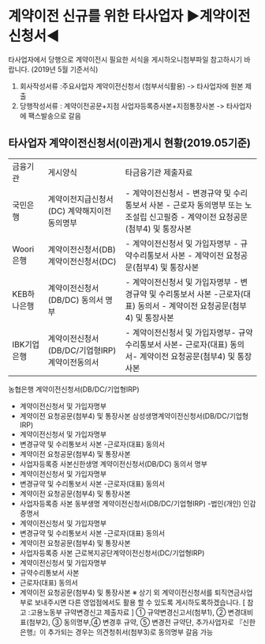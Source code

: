 # 계약이전 신규를 위한 타사업자 ▶계약이전신청서◀
타사업자에서 당행으로 계약이전시 필요한 서식을 게시하오니첨부파일 참고하시기 바랍니다.
(2019년 5월 기준서식)
1. 회사작성서류 :주요사업자 계약이전신청서
(첨부서식활용) -> 타사업자에 원본 제출
2. 당행작성서류 : 계약이전공문+지점 사업자등록증사본+지점통장사본 -> 타사업자에 팩스발송으로 갈음
## 타사업자 계약이전신청서(이관)게시 현황(2019.05기준)

<table><tbody><tr>
<td>
금융기관</td>
<td>
게시양식</td>
<td>
타금융기관 제출자료</td></tr><tr>
<td>
국민은행</td>
<td>계약이전지급신청서(DC)
계약해지이전동의명부</td>
<td>- 계약이전신청서
- 변경규약 및 수리통보서 사본
- 근로자 동의명부 또는 노조설립 신고필증
- 계약이전 요청공문(첨부4) 및 통장사본</td></tr><tr>
<td>
Woori은행</td>
<td>계약이전신청서(DB)
계약이전신청서(DC)</td>
<td>- 계약이전신청서 및 가입자명부
- 규약수리통보서 사본
- 계약이전 요청공문(첨부4) 및 통장사본</td></tr><tr>
<td>
KEB하나은행</td>
<td>계약이전신청서(DB/DC)
동의서 명부</td>
<td>- 계약이전신청서 및 가입자명부
- 변경규약 및 수리통보서 사본
-근로자(대표) 동의서
- 계약이전 요청공문(첨부4) 및 통장사본</td></tr><tr>
<td>
IBK기업은행</td>
<td>계약이전신청서(DB/DC/기업형IRP)
계약이전동의서</td>
<td>- 계약이전신청서 및 가입자명부- 규약수리통보서 사본- 근로자(대표) 동의서- 계약이전 요청공문(첨부4) 및 통장사본</td></tr></tbody>
</table>


농협은행
계약이전신청서(DB/DC/기업형IRP)
- 계약이전신청서 및 가입자명부
- 계약이전 요청공문(첨부4) 및 통장사본
삼성생명계약이전신청서(DB/DC/기업형IRP)
- 계약이전신청서 및 가입자명부
- 변경규약 및 수리통보서 사본
-근로자(대표) 동의서
- 계약이전 요청공문(첨부4) 및 통장사본
- 사업자등록증 사본신한생명
계약이전신청서(DB/DC)
동의서 명부
- 계약이전신청서 및 가입자명부
- 변경규약 및 수리통보서 사본
-근로자(대표) 동의서
- 계약이전 요청공문(첨부4) 및 통장사본
- 사업자등록증 사본
동부생명
계약이전신청서(DB/DC/기업형IRP)
-법인(개인)
인감증명서
- 계약이전신청서 및 가입자명부
- 변경규약 및 수리통보서 사본
-근로자(대표) 동의서
- 계약이전 요청공문(첨부4) 및 통장사본
- 사업자등록증 사본
근로복지공단계약이전신청서(DC/기업형IRP)
- 계약이전신청서 및 가입자명부
- 규약수리통보서 사본
- 근로자(대표) 동의서
- 계약이전 요청공문(첨부4) 및 통장사본
※ 상기 외 계약이전신청서를 퇴직연금사업부로 보내주시면 다른 영업점에서도 활용 할 수 있도록 게시하도록하겠습니다.
[ 참고 :고용노동부 규약변경신고 제출자료 ]
① 규약변경신고서(첨부1), ② 변경대비표(첨부2), ③ 동의명부,④ 변경후 규약, ⑤ 변경전 규약단, 추가사업자로 『신한은행』이 추가되는 경우는 의견청취서(첨부3)로 동의명부 갈음 가능
